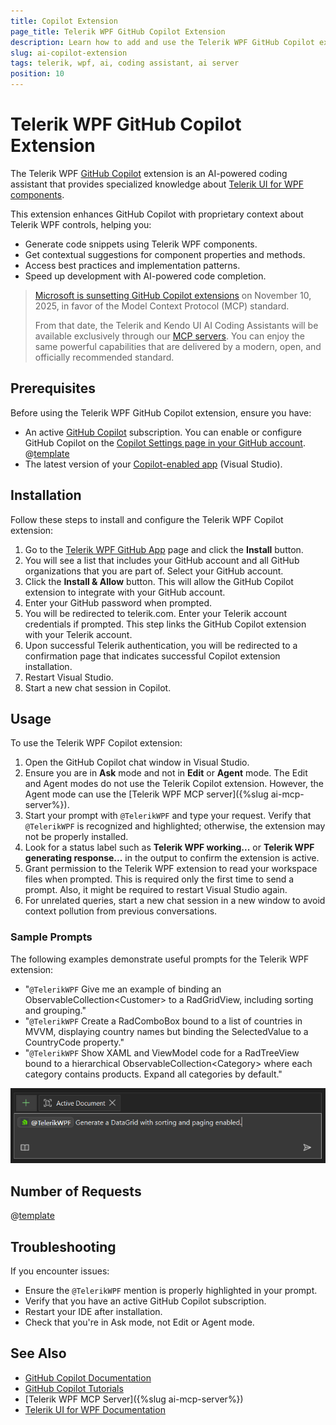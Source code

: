 ```yaml
---
title: Copilot Extension
page_title: Telerik WPF GitHub Copilot Extension
description: Learn how to add and use the Telerik WPF GitHub Copilot extension as a WPF AI coding assistant and code generator for better developer productivity. The Telerik WPF GitHub Copilot extension provides proprietary context about Telerik UI for WPF to AI-powered software.
slug: ai-copilot-extension
tags: telerik, wpf, ai, coding assistant, ai server
position: 10
---
```


# Telerik WPF GitHub Copilot Extension

The Telerik WPF [GitHub Copilot](https://github.com/features/copilot) extension is an AI-powered coding assistant that provides specialized knowledge about [Telerik UI for WPF components](https://www.telerik.com/wpf). 

This extension enhances GitHub Copilot with proprietary context about Telerik WPF controls, helping you:

* Generate code snippets using Telerik WPF components.
* Get contextual suggestions for component properties and methods.
* Access best practices and implementation patterns.
* Speed up development with AI-powered code completion.

> [Microsoft is sunsetting GitHub Copilot extensions](https://github.blog/changelog/2025-09-24-deprecate-github-copilot-extensions-github-apps) on November 10, 2025, in favor of the Model Context Protocol (MCP) standard.
>
> From that date, the Telerik and Kendo UI AI Coding Assistants will be available exclusively through our [MCP servers](slug:ai-mcp-server). You can enjoy the same powerful capabilities that are delivered by a modern, open, and officially recommended standard.

## Prerequisites

Before using the Telerik WPF GitHub Copilot extension, ensure you have:

* An active [GitHub Copilot](https://github.com/features/copilot) subscription. You can enable or configure GitHub Copilot on the [Copilot Settings page in your GitHub account](https://github.com/settings/copilot).
@[template](/_contentTemplates/ai-coding-assistant.md#getting-started)
* The latest version of your [Copilot-enabled app](https://docs.github.com/en/copilot/building-copilot-extensions/about-building-copilot-extensions#supported-clients-and-ides) (Visual Studio).

## Installation

Follow these steps to install and configure the Telerik WPF Copilot extension:

1. Go to the [Telerik WPF GitHub App](https://github.com/apps/telerikwpf) page and click the **Install** button.
1. You will see a list that includes your GitHub account and all GitHub organizations that you are part of. Select your GitHub account.
1. Click the **Install & Allow** button. This will allow the GitHub Copilot extension to integrate with your GitHub account.
1. Enter your GitHub password when prompted.
1. You will be redirected to telerik.com. Enter your Telerik account credentials if prompted. This step links the GitHub Copilot extension with your Telerik account.
1. Upon successful Telerik authentication, you will be redirected to a confirmation page that indicates successful Copilot extension installation.
1. Restart Visual Studio.
1. Start a new chat session in Copilot.

## Usage

To use the Telerik WPF Copilot extension:

1. Open the GitHub Copilot chat window in Visual Studio.
1. Ensure you are in **Ask** mode and not in **Edit** or **Agent** mode. The Edit and Agent modes do not use the Telerik Copilot extension. However, the Agent mode can use the [Telerik WPF MCP server]({%slug ai-mcp-server%}).
1. Start your prompt with `@TelerikWPF` and type your request. Verify that `@TelerikWPF` is recognized and highlighted; otherwise, the extension may not be properly installed.
1. Look for a status label such as **Telerik WPF working...** or **Telerik WPF generating response...** in the output to confirm the extension is active.
1. Grant permission to the Telerik WPF extension to read your workspace files when prompted. This is required only the first time to send a prompt. Also, it might be required to restart Visual Studio again.
1. For unrelated queries, start a new chat session in a new window to avoid context pollution from previous conversations.

### Sample Prompts

The following examples demonstrate useful prompts for the Telerik WPF extension:

* "`@TelerikWPF` Give me an example of binding an ObservableCollection&lt;Customer&gt; to a RadGridView, including sorting and grouping."
* "`@TelerikWPF` Create a RadComboBox bound to a list of countries in MVVM, displaying country names but binding the SelectedValue to a CountryCode property."
* "`@TelerikWPF` Show XAML and ViewModel code for a RadTreeView bound to a hierarchical ObservableCollection&lt;Category&gt; where each category contains products. Expand all categories by default."

![Image showing the TelerikWPF trigger word](images/ai-copilot-extension-0.png)

## Number of Requests

@[template](/_contentTemplates/ai-coding-assistant.md#number-of-requests)

## Troubleshooting

If you encounter issues:

* Ensure the `@TelerikWPF` mention is properly highlighted in your prompt.
* Verify that you have an active GitHub Copilot subscription.
* Restart your IDE after installation.
* Check that you're in Ask mode, not Edit or Agent mode.

## See Also 

* [GitHub Copilot Documentation](https://docs.github.com/en/copilot)
* [GitHub Copilot Tutorials](https://github.com/features/copilot/tutorials)
* [Telerik WPF MCP Server]({%slug ai-mcp-server%})
* [Telerik UI for WPF Documentation](https://docs.telerik.com/devtools/wpf/)
